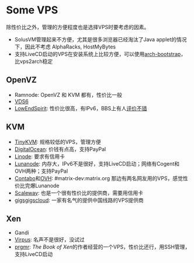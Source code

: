 Some VPS
========

除性价比之外，管理的方便程度也是选择VPS时要考虑的因素。

* SolusVM管理起来不方便，尤其是很多浏览器已经淘汰了Java applet的情况下，因此不考虑 AlphaRacks, HostMyBytes
* 支持LiveCD启动的VPS在安装系统上比较方便，可以使用[arch-bootstrap](https://github.com/tokland/arch-bootstrap)，比vps2arch稳定

OpenVZ
------

* Ramnode: OpenVZ 和 KVM 都有，性价比一般
* [VDS6](https://vds6.net/)
* [LowEndSpirit](https://clients.inceptionhosting.com/cart.php?gid=13): 性价比很高，有IPv6，BBS上有人[评价不错](https://www.bdwm.net/v2/post-read.php?bid=484&threadid=15918334)

KVM
---

* [TinyKVM](https://tinykvm.com/): 规格较低的VPS，管理方便
* [DigitalOcean](https://digitalocean.com/): 价钱有点高，支持PayPal
* [Linode](https://www.linode.com/): 要求有信用卡
* [Lunanode](https://www.lunanode.com/): 内存大，IPv6不是很好，支持LiveCD启动；网络有Cogent和OVH两种；支持PayPal
* [Contabo](https://contabo.com/)和[OVH](https://www.ovh.com/us/): #matrix-dev:matrix.org 那边有两名网友用的VPS，感觉性价比完爆Lunanode
* [Scaleway](https://www.scaleway.com/): 也是一个很有性价比的提供商，需要用信用卡
* [gigsgigscloud](https://www.gigsgigscloud.com/): 一家有名气的提供中国线路的VPS提供商

Xen
---

* Gandi
* [Virpus](https://virpus.com/): 名声不是很好，没试过
* [prgmr](https://prgmr.com/xen/): *The Book of Xen*的作者经营的一个VPS，性价比还行，用SSH管理，支持LiveCD启动

